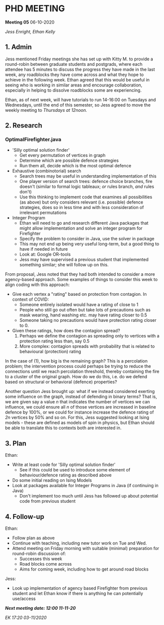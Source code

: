 # PHD MEETING

__Meeting 05__
06-10-2020

_Jess Enright,_
_Ethan Kelly_


## 1. Admin

Jess mentioned Friday meetings she has set up with Kitty M. to provide a round-robin between graduate students and postgrads, where each attendee has 5 minutes to discuss the progress they have made in the last week, any roadblocks they have come across and what they hope to achieve in the following week. Ethan agreed that this would be useful in seeing who is working in similar areas and encourage collaboration, especially in helping to dissolve roadblocks some are experiencing.

Ethan, as of next week, will have tutorials to run 14-16:00 on Tuesdays and Wednesdays, until the end of this semester, so Jess agreed to move the weekly meeting to _Thursdays at 12noon._


## 2. Research

### OptimalFirefighter.java

* 'Silly optimal solution finder'
  * Get every permutation of vertices in graph
  * Determine which are possible defence strategies
  * Run them all, decide which is the most optimal defence
* Exhaustive (combinotorial) search
  * Search trees may be useful in understanding implementation of this
  * One player version of search trees: defence choice branches, fire doesn't (similar to formal logic tableaux; _or_ rules branch, _and_ rules don't)
  * Use this thinking to implement code that examines all possibilities (as above) but only considers relevant (i.e. possible) defence strategies, does so in less time and with less consideration of irrelevant permutations
* Integer Program
  * Ethan will need to go and research different Java packages that might allow implementation and solve an integer program for Firefighter
  * Specify the problem to consider in Java, use the solver in package
  * This may not end up being very useful long-term, but a good thing to have if needed in future
  * Look at: Google OR-tools
  * Jess may have supervised a previous student that implemented something similar; she will follow up on this.
  
From proposal, Jess noted that they had both intended to consider a more agency-based approach. Some examples of things to consider this week to align coding with this approach:
* Give each vertex a "rating" based on protection from contagion. In context of COVID:
  * Someone entirely isolated would have a rating of close to 1
  * People who still go out often but take lots of precautions such as mask wearing, hand washing etc. may have rating closer to 0.5
  * Someone taking no precautions would have protection rating closer to 0.
* Given these ratings, how does the contagion spread?
  1. Perhaps we define the contagion as spreading only to vertices with a protection rating less than, say 0.5
  2. More complex: contagion spreads with probability that is related to behavioural (protection) rating
  
In the case of (1), how big is the remaining graph? This is a percolation problem; the intervention process could perhaps be trying to reduce the connections until we reach percolation threshold, thereby containing the fire to a cluster of the original graph. How do we do this, i.e. do we defend based on structural or behavioral (defence) properties?

Another question Jess brought up: what if we instead considered exerting some influence on the graph, instead of defending in binary terms? That is, we are given say a value _n_ that indicates the number of vertices we can influence, we could ensure all _n_ of those vertices are increased in baseline defence by 100%, or we could for instance increase the defence rating of _2n_ vertices by 50% and so on. For this, Jess suggested looking at Ising models - these are defined as models of spin in physics, but Ethan should be able to translate this to contexts both are interested in.


## 3. Plan
Ethan:
* Write at least code for 'Silly optimal solution finder'
  * See if this could be used to introduce some element of behaviour/defence rating as described above
* Do some initial reading on Ising Models
* Look at packages available for Integer Programs in Java (if continuing in Java)
  * Don't implement too much until Jess has followed up about potential code from previous student

## 4. Follow-up

Ethan:
* Follow plan as above
* Continue with teaching, including new tutor work on Tue and Wed.
* Attend meeting on Friday morning with suitable (minimal) preparation for round-robin discussion of:
  * Successes this week
  * Road blocks come across
  * Aims for coming week, including how to get around road blocks

Jess:
* Look up implementation of agency based Firefighter from previous student and let Ethan know if there is anything he can potentially use/access

**_Next meeting date: 12:00 11-11-20_**



_EK 17:20 03-11/2020_
